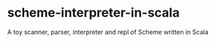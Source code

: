 scheme-interpreter-in-scala
===========================

A toy scanner, parser, interpreter and repl of Scheme written in Scala
